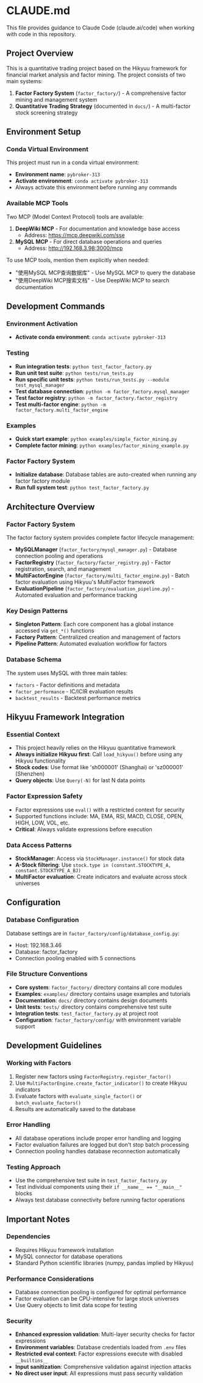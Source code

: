 # CLAUDE.md

This file provides guidance to Claude Code (claude.ai/code) when working with code in this repository.

## Project Overview

This is a quantitative trading project based on the Hikyuu framework for financial market analysis and factor mining. The project consists of two main systems:

1. **Factor Factory System** (`factor_factory/`) - A comprehensive factor mining and management system
2. **Quantitative Trading Strategy** (documented in `docs/`) - A multi-factor stock screening strategy

## Environment Setup

### Conda Virtual Environment
This project must run in a conda virtual environment:
- **Environment name**: `pybroker-313`
- **Activate environment**: `conda activate pybroker-313`
- Always activate this environment before running any commands

### Available MCP Tools
Two MCP (Model Context Protocol) tools are available:
1. **DeepWiki MCP** - For documentation and knowledge base access
   - Address: https://mcp.deepwiki.com/sse
2. **MySQL MCP** - For direct database operations and queries
   - Address: http://192.168.3.98:3000/mcp

To use MCP tools, mention them explicitly when needed:
- "使用MySQL MCP查询数据库" - Use MySQL MCP to query the database
- "使用DeepWiki MCP搜索文档" - Use DeepWiki MCP to search documentation

## Development Commands

### Environment Activation
- **Activate conda environment**: `conda activate pybroker-313`

### Testing
- **Run integration tests**: `python test_factor_factory.py`
- **Run unit test suite**: `python tests/run_tests.py`
- **Run specific unit tests**: `python tests/run_tests.py --module test_mysql_manager`
- **Test database connection**: `python -m factor_factory.mysql_manager`
- **Test factor registry**: `python -m factor_factory.factor_registry`
- **Test multi-factor engine**: `python -m factor_factory.multi_factor_engine`

### Examples
- **Quick start example**: `python examples/simple_factor_mining.py`
- **Complete factor mining**: `python examples/factor_mining_example.py`

### Factor Factory System
- **Initialize database**: Database tables are auto-created when running any factor factory module
- **Run full system test**: `python test_factor_factory.py`

## Architecture Overview

### Factor Factory System
The factor factory system provides complete factor lifecycle management:

- **MySQLManager** (`factor_factory/mysql_manager.py`) - Database connection pooling and operations
- **FactorRegistry** (`factor_factory/factor_registry.py`) - Factor registration, search, and management
- **MultiFactorEngine** (`factor_factory/multi_factor_engine.py`) - Batch factor evaluation using Hikyuu's MultiFactor framework
- **EvaluationPipeline** (`factor_factory/evaluation_pipeline.py`) - Automated evaluation and performance tracking

### Key Design Patterns
- **Singleton Pattern**: Each core component has a global instance accessed via `get_*()` functions
- **Factory Pattern**: Centralized creation and management of factors
- **Pipeline Pattern**: Automated evaluation workflow for factors

### Database Schema
The system uses MySQL with three main tables:
- `factors` - Factor definitions and metadata
- `factor_performance` - IC/ICIR evaluation results
- `backtest_results` - Backtest performance metrics

## Hikyuu Framework Integration

### Essential Context
- This project heavily relies on the Hikyuu quantitative framework
- **Always initialize Hikyuu first**: Call `load_hikyuu()` before using any Hikyuu functionality
- **Stock codes**: Use format like 'sh000001' (Shanghai) or 'sz000001' (Shenzhen)
- **Query objects**: Use `Query(-N)` for last N data points

### Factor Expression Safety
- Factor expressions use `eval()` with a restricted context for security
- Supported functions include: MA, EMA, RSI, MACD, CLOSE, OPEN, HIGH, LOW, VOL, etc.
- **Critical**: Always validate expressions before execution

### Data Access Patterns
- **StockManager**: Access via `StockManager.instance()` for stock data
- **A-Stock filtering**: Use `stock.type in (constant.STOCKTYPE_A, constant.STOCKTYPE_A_BJ)`
- **MultiFactor evaluation**: Create indicators and evaluate across stock universes

## Configuration

### Database Configuration
Database settings are in `factor_factory/config/database_config.py`:
- Host: 192.168.3.46
- Database: factor_factory
- Connection pooling enabled with 5 connections

### File Structure Conventions
- **Core system**: `factor_factory/` directory contains all core modules
- **Examples**: `examples/` directory contains usage examples and tutorials
- **Documentation**: `docs/` directory contains design documents
- **Unit tests**: `tests/` directory contains comprehensive test suite
- **Integration tests**: `test_factor_factory.py` at project root
- **Configuration**: `factor_factory/config/` with environment variable support

## Development Guidelines

### Working with Factors
1. Register new factors using `FactorRegistry.register_factor()`
2. Use `MultiFactorEngine.create_factor_indicator()` to create Hikyuu indicators
3. Evaluate factors with `evaluate_single_factor()` or `batch_evaluate_factors()`
4. Results are automatically saved to the database

### Error Handling
- All database operations include proper error handling and logging
- Factor evaluation failures are logged but don't stop batch processing
- Connection pooling handles database reconnection automatically

### Testing Approach
- Use the comprehensive test suite in `test_factor_factory.py`
- Test individual components using their `if __name__ == "__main__"` blocks
- Always test database connectivity before running factor operations

## Important Notes

### Dependencies
- Requires Hikyuu framework installation
- MySQL connector for database operations
- Standard Python scientific libraries (numpy, pandas implied by Hikyuu)

### Performance Considerations
- Database connection pooling is configured for optimal performance
- Factor evaluation can be CPU-intensive for large stock universes
- Use Query objects to limit data scope for testing

### Security
- **Enhanced expression validation**: Multi-layer security checks for factor expressions
- **Environment variables**: Database credentials loaded from `.env` files
- **Restricted eval context**: Factor expressions execute with disabled `__builtins__`
- **Input sanitization**: Comprehensive validation against injection attacks
- **No direct user input**: All expressions must pass security validation